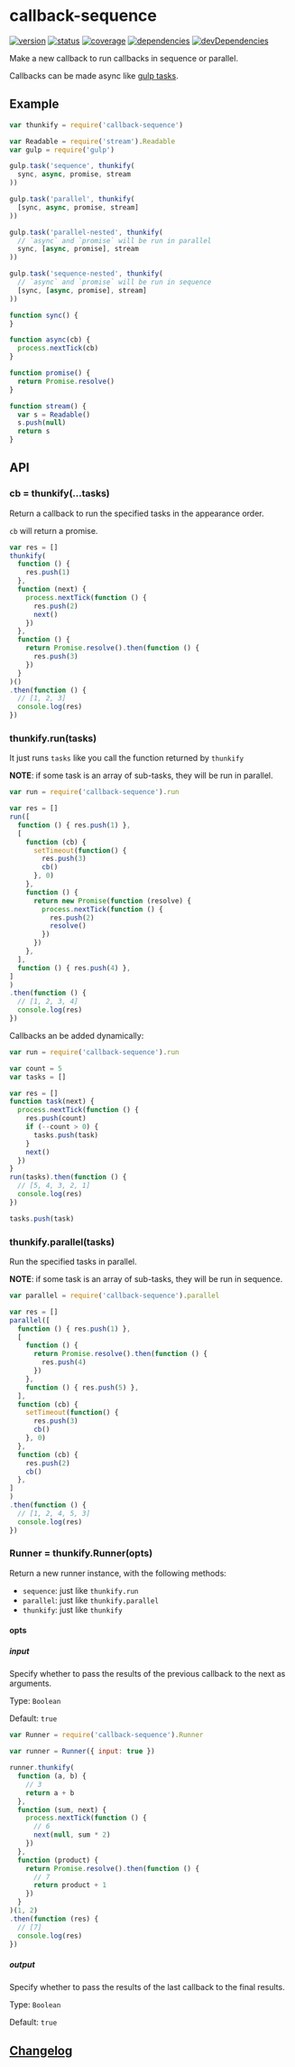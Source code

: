 # callback-sequence
[![version](https://img.shields.io/npm/v/callback-sequence.svg)](https://www.npmjs.org/package/callback-sequence)
[![status](https://travis-ci.org/zoubin/callback-sequence.svg?branch=master)](https://travis-ci.org/zoubin/callback-sequence)
[![coverage](https://img.shields.io/coveralls/zoubin/callback-sequence.svg)](https://coveralls.io/github/zoubin/callback-sequence)
[![dependencies](https://david-dm.org/zoubin/callback-sequence.svg)](https://david-dm.org/zoubin/callback-sequence)
[![devDependencies](https://david-dm.org/zoubin/callback-sequence/dev-status.svg)](https://david-dm.org/zoubin/callback-sequence#info=devDependencies)

Make a new callback to run callbacks in sequence or parallel.

Callbacks can be made async like [gulp tasks](https://github.com/gulpjs/gulp/blob/master/docs/API.md#fn).

## Example

```javascript
var thunkify = require('callback-sequence')

var Readable = require('stream').Readable
var gulp = require('gulp')

gulp.task('sequence', thunkify(
  sync, async, promise, stream
))

gulp.task('parallel', thunkify(
  [sync, async, promise, stream]
))

gulp.task('parallel-nested', thunkify(
  // `async` and `promise` will be run in parallel
  sync, [async, promise], stream
))

gulp.task('sequence-nested', thunkify(
  // `async` and `promise` will be run in sequence
  [sync, [async, promise], stream]
))

function sync() {
}

function async(cb) {
  process.nextTick(cb)
}

function promise() {
  return Promise.resolve()
}

function stream() {
  var s = Readable()
  s.push(null)
  return s
}

```

## API

### cb = thunkify(...tasks)
Return a callback to run the specified tasks in the appearance order.

`cb` will return a promise.

```javascript
var res = []
thunkify(
  function () {
    res.push(1)
  },
  function (next) {
    process.nextTick(function () {
      res.push(2)
      next()
    })
  },
  function () {
    return Promise.resolve().then(function () {
      res.push(3)
    })
  }
)()
.then(function () {
  // [1, 2, 3]
  console.log(res)
})

```

### thunkify.run(tasks)
It just runs `tasks` like you call the function returned by `thunkify`

**NOTE**: if some task is an array of sub-tasks, they will be run in parallel.

```javascript
var run = require('callback-sequence').run

var res = []
run([
  function () { res.push(1) },
  [
    function (cb) {
      setTimeout(function() {
        res.push(3)
        cb()
      }, 0)
    },
    function () {
      return new Promise(function (resolve) {
        process.nextTick(function () {
          res.push(2)
          resolve()
        })
      })
    },
  ],
  function () { res.push(4) },
]
)
.then(function () {
  // [1, 2, 3, 4]
  console.log(res)
})

```

Callbacks an be added dynamically:

```javascript
var run = require('callback-sequence').run

var count = 5
var tasks = []

var res = []
function task(next) {
  process.nextTick(function () {
    res.push(count)
    if (--count > 0) {
      tasks.push(task)
    }
    next()
  })
}
run(tasks).then(function () {
  // [5, 4, 3, 2, 1]
  console.log(res)
})

tasks.push(task)

```

### thunkify.parallel(tasks)
Run the specified tasks in parallel.

**NOTE**: if some task is an array of sub-tasks, they will be run in sequence.

```javascript
var parallel = require('callback-sequence').parallel

var res = []
parallel([
  function () { res.push(1) },
  [
    function () {
      return Promise.resolve().then(function () {
        res.push(4)
      })
    },
    function () { res.push(5) },
  ],
  function (cb) {
    setTimeout(function() {
      res.push(3)
      cb()
    }, 0)
  },
  function (cb) {
    res.push(2)
    cb()
  },
]
)
.then(function () {
  // [1, 2, 4, 5, 3]
  console.log(res)
})

```

### Runner = thunkify.Runner(opts)
Return a new runner instance, with the following methods:

* `sequence`: just like `thunkify.run`
* `parallel`: just like `thunkify.parallel`
* `thunkify`: just like `thunkify`

#### opts

##### input
Specify whether to pass the results of the previous callback to the next as arguments.

Type: `Boolean`

Default: `true`

```javascript
var Runner = require('callback-sequence').Runner

var runner = Runner({ input: true })

runner.thunkify(
  function (a, b) {
    // 3
    return a + b
  },
  function (sum, next) {
    process.nextTick(function () {
      // 6
      next(null, sum * 2)
    })
  },
  function (product) {
    return Promise.resolve().then(function () {
      // 7
      return product + 1
    })
  }
)(1, 2)
.then(function (res) {
  // [7]
  console.log(res)
})


```

##### output
Specify whether to pass the results of the last callback to the final results.

Type: `Boolean`

Default: `true`

## [Changelog](changelog.md)

